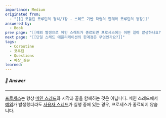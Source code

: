 ```yaml
---
importance: Medium
originated from:
  - "[[📘 코틀린 코루틴의 정석/1장 - 스레드 기반 작업의 한계와 코루틴의 등장]]"
answered by:
  - Book
prev page: "[[예외 발생으로 메인 스레드가 종료되면 프로세스에는 어떤 일이 발생하나요?]]"
next page: "[[단일 스레드 애플리케이션의 한계점은 무엇인가요?]]"
tags:
  - Coroutine
  - 코루틴
  - Questions
  - 예상_질문
learned:
---
```

##### 💬 Answer
---
[프로세스](프로세스.md)는 항상 [메인 스레드](메인%20스레드.md)와 시작과 끝을 함께하는 것은 아닙니다.
메인 스레드에서 [예외](예외.md)가 발생했더라도 [사용자 스레드](사용자%20스레드.md)가 실행 중에 있는 경우, 프로세스가 종료되지 않습니다.
